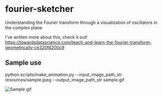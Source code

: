 # fourier-sketcher
Understanding the Fourier transform through a visualization of oscillators in the complex plane

I've written more about this, check it out!
https://towardsdatascience.com/teach-and-learn-the-fourier-transform-geometrically-ce320f4200c9

## Sample use
python scripts/make_animation.py --input_image_path_str resources/sample.jpeg --output_image_path_str sample.gif 

![Sample gif](https://miro.medium.com/max/1152/1*1Z933GWlx_p2KNbySUIM3A.gif)
